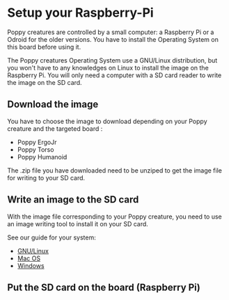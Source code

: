 # Setup your Raspberry-Pi

Poppy creatures are controlled by a small computer: a Raspberry Pi or a Odroid for the older versions. You have to install the Operating System on this board before using it.

The Poppy creatures Operating System use a GNU/Linux distribution, but you won't have to any knowledges on Linux to install the image on the Raspberry Pi.
You will only need a computer with a SD card reader to write the image on the SD card.

## Download the image

<!-- TODO: AJouter lien images (et les uploader aussi) -->
You have to choose the image to download depending on your Poppy creature and the targeted board :
* Poppy ErgoJr
* Poppy Torso
* Poppy Humanoid


The .zip file you have downloaded need to be unziped to get the image file for writing to your SD card.

## Write an image to the SD card

With the image file corresponding to your Poppy creature, you need to use an image writing tool to install it on your SD card.

See our guide for your system:

- [GNU/Linux](linux.md)
- [Mac OS](macos.md)
- [Windows](windows.md)

## Put the SD card on the board (Raspberry Pi)
